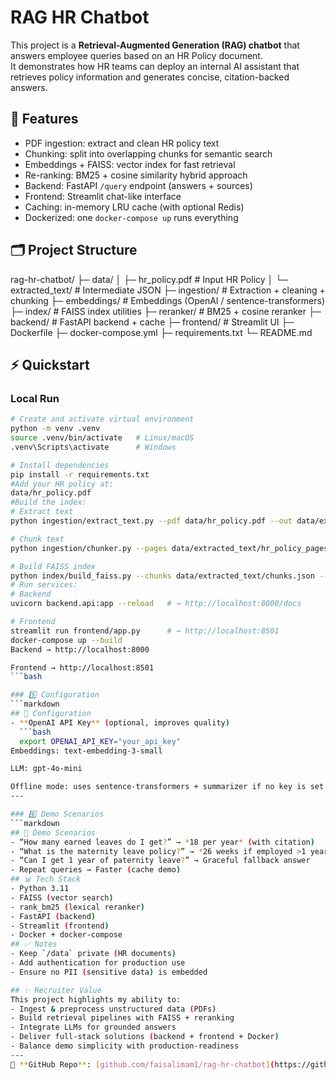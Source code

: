 # RAG HR Chatbot

This project is a **Retrieval-Augmented Generation (RAG) chatbot** that answers employee queries based on an HR Policy document.  
It demonstrates how HR teams can deploy an internal AI assistant that retrieves policy information and generates concise, citation-backed answers.
## 📌 Features
- PDF ingestion: extract and clean HR policy text
- Chunking: split into overlapping chunks for semantic search
- Embeddings + FAISS: vector index for fast retrieval
- Re-ranking: BM25 + cosine similarity hybrid approach
- Backend: FastAPI `/query` endpoint (answers + sources)
- Frontend: Streamlit chat-like interface
- Caching: in-memory LRU cache (with optional Redis)
- Dockerized: one `docker-compose up` runs everything
## 🗂 Project Structure
rag-hr-chatbot/
├─ data/
│  ├─ hr_policy.pdf         # Input HR Policy
│  └─ extracted_text/       # Intermediate JSON
├─ ingestion/               # Extraction + cleaning + chunking
├─ embeddings/              # Embeddings (OpenAI / sentence-transformers)
├─ index/                   # FAISS index utilities
├─ reranker/                # BM25 + cosine reranker
├─ backend/                 # FastAPI backend + cache
├─ frontend/                # Streamlit UI
├─ Dockerfile
├─ docker-compose.yml
├─ requirements.txt
└─ README.md
## ⚡ Quickstart

### Local Run
```bash
# Create and activate virtual environment
python -m venv .venv
source .venv/bin/activate   # Linux/macOS
.venv\Scripts\activate      # Windows

# Install dependencies
pip install -r requirements.txt
#Add your HR policy at:
data/hr_policy.pdf
#Build the index:
# Extract text
python ingestion/extract_text.py --pdf data/hr_policy.pdf --out data/extracted_text/hr_policy_pages.json

# Chunk text
python ingestion/chunker.py --pages data/extracted_text/hr_policy_pages.json --out data/extracted_text/chunks.json

# Build FAISS index
python index/build_faiss.py --chunks data/extracted_text/chunks.json --out_dir index
# Run services:
# Backend
uvicorn backend.api:app --reload   # → http://localhost:8000/docs

# Frontend
streamlit run frontend/app.py      # → http://localhost:8501
docker-compose up --build
Backend → http://localhost:8000

Frontend → http://localhost:8501
```bash

### 5️⃣ Configuration
```markdown
## 🔑 Configuration
- **OpenAI API Key** (optional, improves quality)
  ```bash
  export OPENAI_API_KEY="your_api_key"
Embeddings: text-embedding-3-small

LLM: gpt-4o-mini

Offline mode: uses sentence-transformers + summarizer if no key is set
---

### 6️⃣ Demo Scenarios
```markdown
## 🎯 Demo Scenarios
- “How many earned leaves do I get?” → *18 per year* (with citation)  
- “What is the maternity leave policy?” → *26 weeks if employed >1 year* (with citation)  
- “Can I get 1 year of paternity leave?” → Graceful fallback answer  
- Repeat queries → Faster (cache demo)
## 📊 Tech Stack
- Python 3.11
- FAISS (vector search)
- rank_bm25 (lexical reranker)
- FastAPI (backend)
- Streamlit (frontend)
- Docker + docker-compose
## ✅ Notes
- Keep `/data` private (HR documents)
- Add authentication for production use
- Ensure no PII (sensitive data) is embedded

## ✨ Recruiter Value
This project highlights my ability to:
- Ingest & preprocess unstructured data (PDFs)
- Build retrieval pipelines with FAISS + reranking
- Integrate LLMs for grounded answers
- Deliver full-stack solutions (backend + frontend + Docker)
- Balance demo simplicity with production-readiness
---
🔗 **GitHub Repo**: [github.com/faisalimam1/rag-hr-chatbot](https://github.com/faisalimam1/rag-hr-chatbot)
